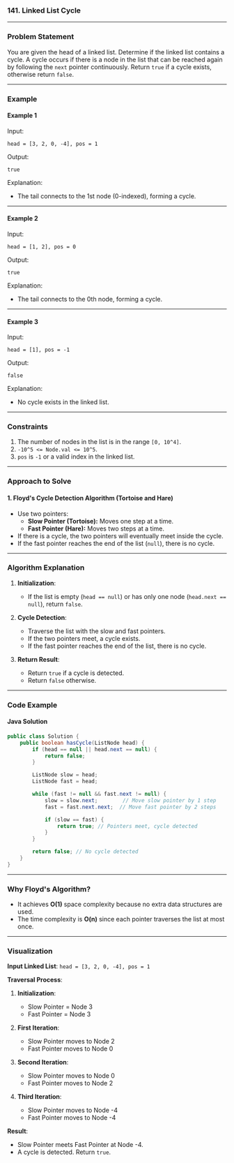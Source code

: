 ### 141. Linked List Cycle

---

### **Problem Statement**

You are given the head of a linked list. Determine if the linked list contains a cycle. A cycle occurs if there is a node in the list that can be reached again by following the `next` pointer continuously. Return `true` if a cycle exists, otherwise return `false`.

---

### **Example**

#### Example 1

Input:

```plaintext
head = [3, 2, 0, -4], pos = 1
```

Output:

```plaintext
true
```

Explanation:

- The tail connects to the 1st node (0-indexed), forming a cycle.

---

#### Example 2

Input:

```plaintext
head = [1, 2], pos = 0
```

Output:

```plaintext
true
```

Explanation:

- The tail connects to the 0th node, forming a cycle.

---

#### Example 3

Input:

```plaintext
head = [1], pos = -1
```

Output:

```plaintext
false
```

Explanation:

- No cycle exists in the linked list.

---

### **Constraints**

1. The number of nodes in the list is in the range `[0, 10^4]`.
2. `-10^5 <= Node.val <= 10^5`.
3. `pos` is `-1` or a valid index in the linked list.

---

### **Approach to Solve**

#### 1. **Floyd's Cycle Detection Algorithm (Tortoise and Hare)**

- Use two pointers:
   - **Slow Pointer (Tortoise):** Moves one step at a time.
   - **Fast Pointer (Hare):** Moves two steps at a time.
- If there is a cycle, the two pointers will eventually meet inside the cycle.
- If the fast pointer reaches the end of the list (`null`), there is no cycle.

---

### **Algorithm Explanation**

1. **Initialization**:
   - If the list is empty (`head == null`) or has only one node (`head.next == null`), return `false`.

2. **Cycle Detection**:
   - Traverse the list with the slow and fast pointers.
   - If the two pointers meet, a cycle exists.
   - If the fast pointer reaches the end of the list, there is no cycle.

3. **Return Result**:
   - Return `true` if a cycle is detected.
   - Return `false` otherwise.

---

### **Code Example**

#### **Java Solution**

```java
public class Solution {
    public boolean hasCycle(ListNode head) {
        if (head == null || head.next == null) {
            return false;
        }

        ListNode slow = head;
        ListNode fast = head;

        while (fast != null && fast.next != null) {
            slow = slow.next;        // Move slow pointer by 1 step
            fast = fast.next.next;  // Move fast pointer by 2 steps

            if (slow == fast) {
                return true; // Pointers meet, cycle detected
            }
        }

        return false; // No cycle detected
    }
}
```

---

### **Why Floyd's Algorithm?**

- It achieves **O(1)** space complexity because no extra data structures are used.
- The time complexity is **O(n)** since each pointer traverses the list at most once.

---

### **Visualization**

**Input Linked List**: `head = [3, 2, 0, -4], pos = 1`

**Traversal Process**:

1. **Initialization**:
   - Slow Pointer = Node 3
   - Fast Pointer = Node 3

2. **First Iteration**:
   - Slow Pointer moves to Node 2
   - Fast Pointer moves to Node 0

3. **Second Iteration**:
   - Slow Pointer moves to Node 0
   - Fast Pointer moves to Node 2

4. **Third Iteration**:
   - Slow Pointer moves to Node -4
   - Fast Pointer moves to Node -4

**Result**:
- Slow Pointer meets Fast Pointer at Node -4.
- A cycle is detected. Return `true`.